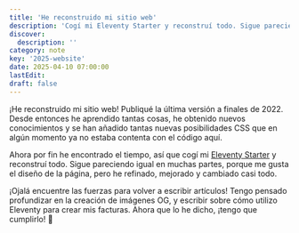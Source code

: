 ```yaml
---
title: 'He reconstruido mi sitio web'
description: 'Cogí mi Eleventy Starter y reconstruí todo. Sigue pareciendo igual en muchas partes, porque me gusta el diseño de la página, pero he refinado, mejorado y cambiado casi todo.'
discover:
  description: ''
category: note
key: '2025-website'
date: 2025-04-10 07:00:00
lastEdit:
draft: false
---
```


¡He reconstruido mi sitio web! Publiqué la última versión a finales de 2022. Desde entonces he aprendido tantas cosas, he obtenido nuevos conocimientos y se han añadido tantas nuevas posibilidades CSS que en algún momento ya no estaba contenta con el código aquí.

Ahora por fin he encontrado el tiempo, así que cogí mi [Eleventy Starter](https://github.com/madrilene/eleventy-excellent) y reconstruí todo. Sigue pareciendo igual en muchas partes, porque me gusta el diseño de la página, pero he refinado, mejorado y cambiado casi todo.

¡Ojalá encuentre las fuerzas para volver a escribir artículos! Tengo pensado profundizar en la creación de imágenes OG, y escribir sobre cómo utilizo Eleventy para crear mis facturas. Ahora que lo he dicho, ¡tengo que cumplirlo! 📝
